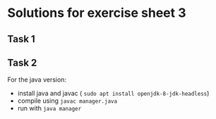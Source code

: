 # Solutions for exercise sheet 3

## Task 1

## Task 2

For the java version:

- install java and javac ( `sudo apt install openjdk-8-jdk-headless`)
- compile using `javac manager.java`
- run with `java manager`
